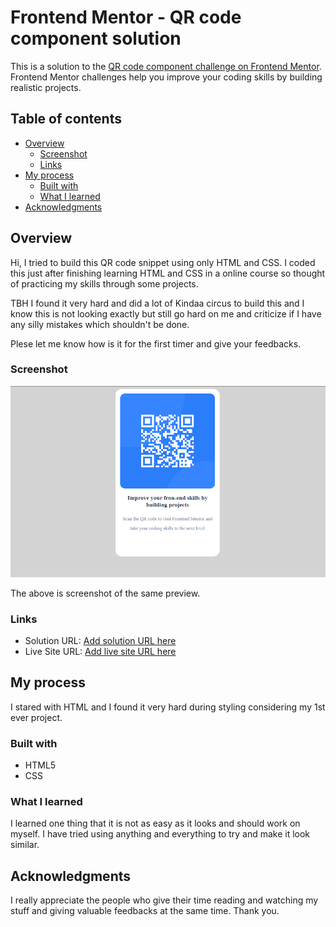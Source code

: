 # Frontend Mentor - QR code component solution

This is a solution to the [QR code component challenge on Frontend Mentor](https://www.frontendmentor.io/challenges/qr-code-component-iux_sIO_H). Frontend Mentor challenges help you improve your coding skills by building realistic projects.

## Table of contents

- [Overview](#overview)
  - [Screenshot](#screenshot)
  - [Links](#links)
- [My process](#my-process)
  - [Built with](#built-with)
  - [What I learned](#what-i-learned)
- [Acknowledgments](#acknowledgments)

## Overview
Hi, I tried to build this QR code snippet using only HTML and CSS.
I coded this just after finishing learning HTML and CSS in a online course so thought of practicing my skills through some projects.

TBH I found it very hard and did a lot of Kindaa circus to build this and I know this is not looking exactly but still go hard on me and criticize if I have any silly mistakes which shouldn't be done.

Plese let me know how is it for the first timer and give your feedbacks.

### Screenshot

![images/Screenshot.png](./images/Screenshot.png)

The above is screenshot of the same preview.


### Links

- Solution URL: [Add solution URL here](https://your-solution-url.com)
- Live Site URL: [Add live site URL here](https://your-live-site-url.com)

## My process
I stared with HTML and I found it very hard during styling considering my 1st ever project.

### Built with

- HTML5
- CSS



### What I learned

I learned one thing that it is not as easy as it looks and should work on myself.
I have tried using anything and everything to try and make it look similar.




## Acknowledgments

I really appreciate the people who give their time reading and watching my stuff and giving valuable feedbacks at the same time.
Thank you.
